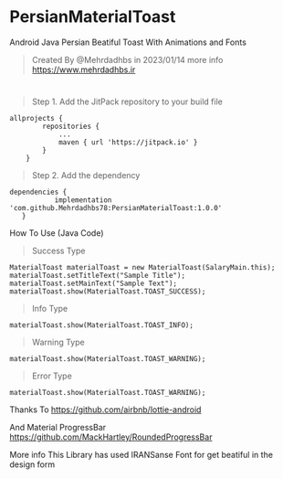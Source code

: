 # PersianMaterialToast
Android Java Persian Beatiful Toast With Animations and Fonts

>Created By @Mehrdadhbs in 2023/01/14
more info 
https://www.mehrdadhbs.ir

#
>Step 1. Add the JitPack repository to your build file
```Gradle Settings
allprojects {
		repositories {
			...
			maven { url 'https://jitpack.io' }
		}
	}
  ```
 > Step 2. Add the dependency
 ``` Gradle
 dependencies {
	        implementation 'com.github.Mehrdadhbs78:PersianMaterialToast:1.0.0'
	}
```

How To Use (Java Code)

> Success Type
```
MaterialToast materialToast = new MaterialToast(SalaryMain.this);
materialToast.setTitleText("Sample Title");
materialToast.setMainText("Sample Text");
materialToast.show(MaterialToast.TOAST_SUCCESS);
```       



 > Info Type
 
```
materialToast.show(MaterialToast.TOAST_INFO);
```


 > Warning Type
 ```
materialToast.show(MaterialToast.TOAST_WARNING);
```


 > Error Type
 ```
materialToast.show(MaterialToast.TOAST_WARNING);
```

Thanks To 
https://github.com/airbnb/lottie-android

And Material ProgressBar
https://github.com/MackHartley/RoundedProgressBar


More info
This Library has used IRANSanse Font for get beatiful in the design form
